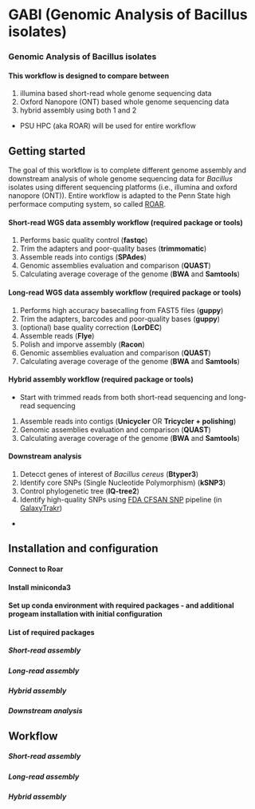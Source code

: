# GABI (Genomic Analysis of Bacillus isolates)

### Genomic Analysis of Bacillus isolates 

#### This workflow is designed to compare between 

1. illumina based short-read whole genome sequencing data 
2. Oxford Nanopore (ONT) based whole genome sequencing data
3. hybrid assembly using both 1 and 2

* PSU HPC (aka ROAR) will be used for entire workflow

## Getting started

The goal of this workflow is to complete different genome assembly and downstream analysis of whole genome sequencing data for *Bacillus* isolates using different sequencing platforms (i.e., illumina and oxford nanopore (ONT)). Entire workflow is adapted to the Penn State high performace computing system, so called [ROAR](https://www.icds.psu.edu/computing-services/roar-user-guide/). 

#### Short-read WGS data assembly workflow (required package or tools)

1. Performs basic quality control (**fastqc**)
2. Trim the adapters and poor-quality bases (**trimmomatic**)
3. Assemble reads into contigs (**SPAdes**)
4. Genomic assemblies evaluation and comparison (**QUAST**)
5. Calculating average coverage of the genome (**BWA** and **Samtools**)

#### Long-read WGS data assembly workflow (required package or tools)

1. Performs high accuracy basecalling from FAST5 files (**guppy**)
2. Trim the adapters, barcodes and poor-quality bases (**guppy**)
3. (optional) base quality correction (**LorDEC**)
4. Assemble reads (**Flye**)
5. Polish and imporve assembly (**Racon**)
6. Genomic assemblies evaluation and comparison (**QUAST**)
7. Calculating average coverage of the genome (**BWA** and **Samtools**)

#### Hybrid assembly workflow (required package or tools)

* Start with trimmed reads from both short-read sequencing and long-read sequencing

1. Assemble reads into contigs (**Unicycler** OR **Tricycler + polishing**) 
2. Genomic assemblies evaluation and comparison (**QUAST**)
3. Calculating average coverage of the genome (**BWA** and **Samtools**)

#### Downstream analysis 

1. Detecct genes of interest of *Bacillus cereus* (**Btyper3**)
2. Identify core SNPs (Single Nucleotide Polymorphism) (**kSNP3**)
3. Control phylogenetic tree (**IQ-tree2**)
4. Identify high-quality SNPs using [FDA CFSAN SNP](https://snp-pipeline.readthedocs.io/en/latest/readme.html) pipeline (in [GalaxyTrakr](https://galaxytrakr.org/root/login?redirect=%2F))
* 

## Installation and configuration

#### Connect to Roar

#### Install miniconda3 

#### Set up conda environment with required packages - and additional progeam installation with initial configuration

#### List of required packages 

##### Short-read assembly

##### Long-read assembly

##### Hybrid assembly

##### Downstream analysis

## Workflow

##### Short-read assembly

##### Long-read assembly

##### Hybrid assembly

